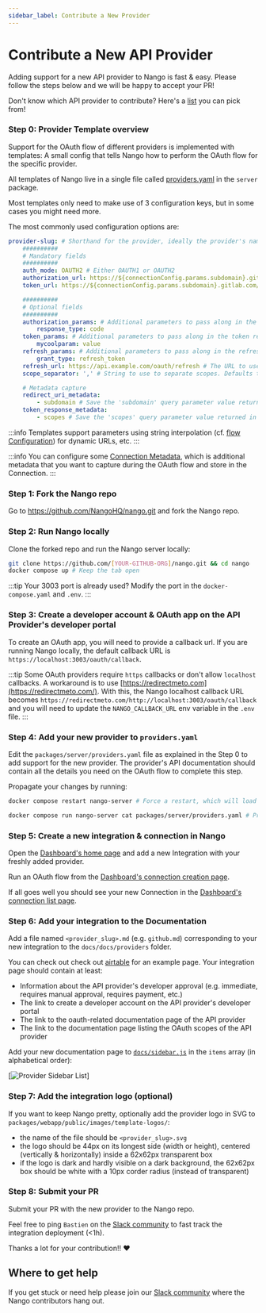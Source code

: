 ```yaml
---
sidebar_label: Contribute a New Provider
---
```


# Contribute a New API Provider

Adding support for a new API provider to Nango is fast & easy. Please follow the steps below and we will be happy to accept your PR!

Don't know which API provider to contribute? Here's a [list](https://github.com/orgs/NangoHQ/projects/2) you can pick from!

### Step 0: Provider Template overview

Support for the OAuth flow of different providers is implemented with templates: A small config that tells Nango how to perform the OAuth flow for the specific provider.

All templates of Nango live in a single file called [providers.yaml](https://nango.dev/oauth-providers) in the `server` package.

Most templates only need to make use of 3 configuration keys, but in some cases you might need more.

The most commonly used configuration options are:

```yaml
provider-slug: # Shorthand for the provider, ideally the provider's name. Must be unique. Kebab case.
    ##########
    # Mandatory fields
    ##########
    auth_mode: OAUTH2 # Either OAUTH1 or OAUTH2
    authorization_url: https://${connectionConfig.params.subdomain}.gitlab.com/oauth/authorize # The URL of the authorization page for the OAuth service (supports string interpolation)
    token_url: https://${connectionConfig.params.subdomain}.gitlab.com/oauth/token # The URL for the token request (supports string interpolation)

    ##########
    # Optional fields
    ##########
    authorization_params: # Additional parameters to pass along in the authorization step
        response_type: code
    token_params: # Additional parameters to pass along in the token request
        mycoolparam: value
    refresh_params: # Additional parameters to pass along in the refresh token request, if this is not provided it will use the token_params if it exist
        grant_type: refresh_token
    refresh_url: https://api.example.com/oauth/refresh # The URL to use for refreshing the access token (only if different from token_url)
    scope_separator: ',' # String to use to separate scopes. Defaults to ' ' (1 space) if not provided

    # Metadata capture
    redirect_uri_metadata:
        - subdomain # Save the 'subdomain' query parameter value returned in the Redirect URI (Connection Metadata)
    token_response_metadata:
        - scopes # Save the 'scopes' query parameter value returned in the token response (Connection Metadata)
```

:::info
Templates support parameters using string interpolation (cf. [flow Configuration](./reference/frontend-sdk.md#connection-config)) for dynamic URLs, etc.
:::

:::info
You can configure some [Connection Metadata](./reference/core-concepts.md#metadata), which is additional metadata that you want to capture during the OAuth flow and store in the Connection.
:::

### Step 1: Fork the Nango repo

Go to https://github.com/NangoHQ/nango.git and fork the Nango repo.

### Step 2: Run Nango locally

Clone the forked repo and run the Nango server locally:

```bash
git clone https://github.com/[YOUR-GITHUB-ORG]/nango.git && cd nango
docker compose up # Keep the tab open
```

:::tip
Your 3003 port is already used? Modify the port in the `docker-compose.yaml` and `.env`.
:::

### Step 3: Create a developer account & OAuth app on the API Provider's developer portal

To create an OAuth app, you will need to provide a callback url. If you are running Nango locally, the default callback URL is `https://localhost:3003/oauth/callback`.

:::tip
Some OAuth providers require `https` callbacks or don't allow `localhost` callbacks. A workaround is to use [https://redirectmeto.com](https://redirectmeto.com/). With this, the Nango localhost callback URL becomes `https://redirectmeto.com/http://localhost:3003/oauth/callback` and you will need to update the `NANGO_CALLBACK_URL` env variable in the `.env` file.
:::

### Step 4: Add your new provider to `providers.yaml`

Edit the `packages/server/providers.yaml` file as explained in the Step 0 to add support for the new provider. The provider's API documentation should contain all the details you need on the OAuth flow to complete this step.

Propagate your changes by running:

```bash
docker compose restart nango-server # Force a restart, which will load in the yaml again
```

```bash
docker compose run nango-server cat packages/server/providers.yaml # Print the contents of the providers file from inside the container
```

### Step 5: Create a new integration & connection in Nango

Open the [Dashboard's home page](http://localhost:3003) and add a new Integration with your freshly added provider.

Run an OAuth flow from the [Dashboard's connection creation page](http://localhost:3003/connection/create).

If all goes well you should see your new Connection in the [Dashboard's connection list page](http://localhost:3003/connections).

### Step 6: Add your integration to the Documentation

Add a file named `<provider_slug>.md` (e.g. `github.md`) corresponding to your new integration to the `docs/docs/providers` folder.

You can check out check out [airtable](./providers/airtable.md) for an example page. Your integration page should contain at least:

-   Information about the API provider's developer approval (e.g. immediate, requires manual approval, requires payment, etc.)
-   The link to create a developer account on the API provider's developer portal
-   The link to the oauth-related documentation page of the API provider
-   The link to the documentation page listing the OAuth scopes of the API provider

Add your new documentation page to [`docs/sidebar.js`](https://github.com/NangoHQ/nango/blob/master/docs/sidebars.js) in the `items` array (in alphabetical order):

[![Provider Sidebar List](/img/provider-sidebar.png)]

### Step 7: Add the integration logo (optional)

If you want to keep Nango pretty, optionally add the provider logo in SVG to `packages/webapp/public/images/template-logos/`:

-   the name of the file should be `<provider_slug>.svg`
-   the logo should be 44px on its longest side (width or height), centered (vertically & horizontally) inside a 62x62px transparent box
-   if the logo is dark and hardly visible on a dark background, the 62x62px box should be white with a 10px corder radius (instead of transparent)

### Step 8: Submit your PR

Submit your PR with the new provider to the Nango repo.

Feel free to ping `Bastien` on the [Slack community](https://nango.dev/slack) to fast track the integration deployment (<1h).

Thanks a lot for your contribution!! ❤️

## Where to get help

If you get stuck or need help please join our [Slack community](https://nango.dev/slack) where the Nango contributors hang out.
